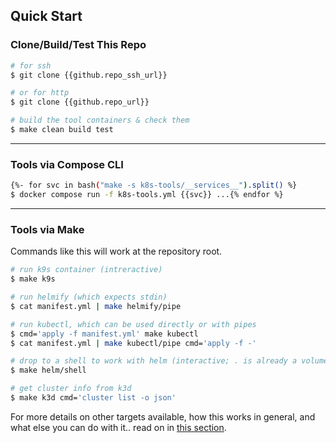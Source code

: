 ## Quick Start

### Clone/Build/Test This Repo

```bash
# for ssh
$ git clone {{github.repo_ssh_url}}

# or for http
$ git clone {{github.repo_url}}

# build the tool containers & check them
$ make clean build test
```

----------------------------------------------------

### Tools via Compose CLI

```bash
{%- for svc in bash("make -s k8s-tools/__services__").split() %}
$ docker compose run -f k8s-tools.yml {{svc}} ...{% endfor %}
```

----------------------------------------------------

### Tools via Make 

Commands like this will work at the repository root.  

```bash 
# run k9s container (intreractive)
$ make k9s

# run helmify (which expects stdin)
$ cat manifest.yml | make helmify/pipe

# run kubectl, which can be used directly or with pipes 
$ cmd='apply -f manifest.yml' make kubectl
$ cat manifest.yml | make kubectl/pipe cmd='apply -f -'

# drop to a shell to work with helm (interactive; . is already a volume)
$ make helm/shell

# get cluster info from k3d
$ make k3d cmd='cluster list -o json'
```

For more details on other targets available, how this works in general, and what else you can do with it.. read on in [this section](#makecompose-bridge).

